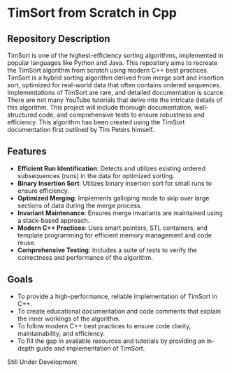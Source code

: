 # TimSort from Scratch in Cpp

## Repository Description

TimSort is one of the highest-efficiency sorting algorithms, implemented in popular languages like Python and Java. This repository aims to recreate the TimSort algorithm from scratch using modern C++ best practices. TimSort is a hybrid sorting algorithm derived from merge sort and insertion sort, optimized for real-world data that often contains ordered sequences. Implementations of TimSort are rare, and detailed documentation is scarce. There are not many YouTube tutorials that delve into the intricate details of this algorithm. This project will include thorough documentation, well-structured code, and comprehensive tests to ensure robustness and efficiency. This algorithm has been created using the TimSort documentation first outlined by Tim Peters himself.

## Features

- **Efficient Run Identification**: Detects and utilizes existing ordered subsequences (runs) in the data for optimized sorting.
- **Binary Insertion Sort**: Utilizes binary insertion sort for small runs to ensure efficiency.
- **Optimized Merging**: Implements galloping mode to skip over large sections of data during the merge process.
- **Invariant Maintenance**: Ensures merge invariants are maintained using a stack-based approach.
- **Modern C++ Practices**: Uses smart pointers, STL containers, and template programming for efficient memory management and code reuse.
- **Comprehensive Testing**: Includes a suite of tests to verify the correctness and performance of the algorithm.

## Goals

- To provide a high-performance, reliable implementation of TimSort in C++.
- To create educational documentation and code comments that explain the inner workings of the algorithm.
- To follow modern C++ best practices to ensure code clarity, maintainability, and efficiency.
- To fill the gap in available resources and tutorials by providing an in-depth guide and implementation of TimSort.

Still Under Development

